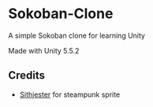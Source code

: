 # Sokoban-Clone
A simple Sokoban clone for learning Unity

Made with Unity 5.5.2

## Credits
 - [Sithjester](http://untamed.wild-refuge.net/rmxpresources.php?characters) for steampunk sprite
